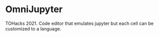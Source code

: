 # OmniJupyter
TOHacks 2021. Code editor that emulates jupyter but each cell can be customized to a language.
